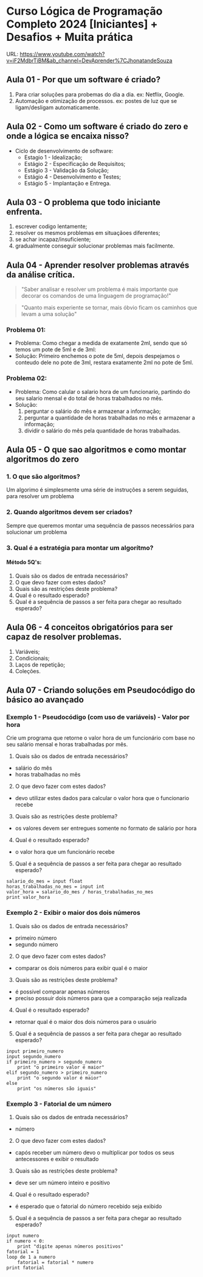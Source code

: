 # Curso Lógica de Programação Completo 2024 [Iniciantes] + Desafios + Muita prática
URL: https://www.youtube.com/watch?v=iF2MdbrTiBM&ab_channel=DevAprender%7CJhonatandeSouza


## Aula 01 - Por que um software é criado?

1. Para criar soluções para probemas do dia a dia. ex: Netflix, Google.
2. Automação e otimização de processos. ex: postes de luz que se ligam/desligam automaticamente.


## Aula 02 - Como um software é criado do zero e onde a lógica se encaixa nisso?

* Ciclo de desenvolvimento de software:
    * Estagio 1 - Idealização;
    * Estágio 2 - Especificação de Requisitos;
    * Estágio 3 - Validação da Solução;
    * Estágio 4 - Desenvolvimento e Testes;
    * Estágio 5 - Implantação e Entrega.


## Aula 03 - O problema que todo iniciante enfrenta.

1. escrever codigo lentamente;
2. resolver os mesmos problemas em situaçãoes diferentes;
3. se achar incapaz/insuficiente;
4. gradualmente conseguir solucionar problemas mais facilmente.


## Aula 04 - Aprender resolver problemas através da análise crítica.

> "Saber analisar e resolver um problema é mais importante que decorar os comandos de uma linguagem de programação!"

> "Quanto mais experiente se tornar, mais óbvio ficam os caminhos que levam a uma solução"

### Problema 01:

* Problema: Como chegar a medida de exatamente 2ml, sendo que só temos um pote de 5ml e de 3ml:
* Solução: Primeiro enchemos o pote de 5ml, depois despejamos o conteudo dele no pote de 3ml, restara exatamente 2ml no pote de 5ml.

### Problema 02:

* Problema: Como calular o salario hora de um funcionario, partindo do seu salario mensal e do total de horas trabalhados no mês.
* Solução:
    1. perguntar o salário do mês e armazenar a informação;
    2. perguntar a quantidade de horas trabalhadas no mês e armazenar a informação;
    3. dividir o salário do mês pela quantidade de horas trabalhadas.


## Aula 05 -  O que sao algoritmos e como montar algoritmos do zero

### 1. O que são algoritmos?
Um algorimo é simplesmente uma série de instruções a serem seguidas, para resolver um problema

### 2. Quando algoritmos devem ser criados?
Sempre que queremos montar uma sequência de passos necessários para solucionar um problema

### 3. Qual é a estratégia para montar um algorítmo?
#### Método 5Q's:
1. Quais são os dados de entrada necessários?
2. O que devo fazer com estes dados?
3. Quais são as restrições deste problema?
4. Qual é o resultado esperado?
5. Qual é a sequência de passos a ser feita para chegar ao resultado esperado?


## Aula 06 - 4 conceitos obrigatórios para ser capaz de resolver problemas.

1. Variáveis;
2. Condicionais;
3. Laços de repetição;
4. Coleções.


## Aula 07 - Criando soluções em Pseudocódigo do básico ao avançado

### Exemplo 1 - Pseudocódigo (com uso de variáveis) - Valor por hora

Crie um programa que retorne o valor hora de um funcionário com base no seu salário mensal e horas trabalhadas por mês.

1. Quais são os dados de entrada necessários?
* salário do mês
* horas trabalhadas no mês
2. O que devo fazer com estes dados?
* devo utilizar estes dados para calcular o valor hora que o funcionario recebe
3. Quais são as restrições deste problema?
* os valores devem ser entregues somente no formato de salário por hora
4. Qual é o resultado esperado?
* o valor hora que um funcionário recebe
5. Qual é a sequência de passos a ser feita para chegar ao resultado esperado?
```
salario_do_mes = input float
horas_trabalhadas_no_mes = input int
valor_hora = salario_do_mes / horas_trabalhadas_no_mes
print valor_hora
```

### Exemplo 2 - Exibir o maior dos dois números

1. Quais são os dados de entrada necessários?
* primeiro número
* segundo número
2. O que devo fazer com estes dados?
* comparar os dois números para exibir qual é o maior 
3. Quais são as restrições deste problema?
* é possivel comparar apenas números
* preciso possuir dois números para que a comparação seja realizada
4. Qual é o resultado esperado?
* retornar qual é o maior dos dois números para o usuário
5. Qual é a sequência de passos a ser feita para chegar ao resultado esperado?
```
input primeiro_numero
input segundo_numero
if primeiro_numero > segundo_numero
    print "o primeiro valor é maior"
elif segundo_numero > primeiro_numero
    print "o segundo valor é maior"
else
    print "os números são iguais"
```

### Exemplo 3 - Fatorial de um número

1. Quais são os dados de entrada necessários?
* número
2. O que devo fazer com estes dados?
* capós receber um número devo o multiplicar por todos os seus antecessores e exibir o resultado
3. Quais são as restrições deste problema?
* deve ser um número inteiro e positivo
4. Qual é o resultado esperado?
* é esperado que o fatorial do número recebido seja exibido
5. Qual é a sequência de passos a ser feita para chegar ao resultado esperado?
```
input numero
if numero < 0:
    print "digite apenas números positivos"
fatorial = 1
loop de 1 a numero
    fatorial = fatorial * numero
print fatorial
```
